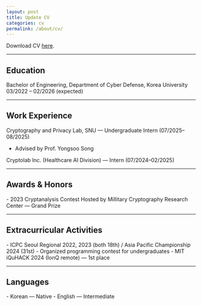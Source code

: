 ```yaml
---
layout: post
title: Update CV
categories: cv
permalink: /about/cv/
---
```



Download CV
<a href="{{ '/assets/cv/Hyeoncheol_Joo_CV.pdf' | relative_url }}" target="_blank" rel="noopener">here</a>.
<hr>
<h2>Education</h2>

Bachelor of Engineering, Department of Cyber Defense, Korea University  
03/2022 – 02/2026 (expected)
<hr>
<h2>Work Experience</h2>

Cryptography and Privacy Lab, SNU — Undergraduate Intern (07/2025–08/2025)  
- Advised by Prof. Yongsoo Song

Cryptolab Inc. (Healthcare AI Division) — Intern (07/2024–02/2025)
<hr>
<h2>Awards & Honors</h2>
- 2023 Cryptanalysis Contest Hosted by Millitary Cryptography Research Center — Grand Prize
<hr>
<h2>Extracurricular Activities</h2>
- ICPC Seoul Regional 2022, 2023 (both 18th) / Asia Pacific Championship 2024 (31st)
- Organized programming contest for undergraduates
- MIT iQuHACK 2024 (IonQ remote) — 1st place
<hr>
<h2>Languages</h2>
- Korean — Native  
- English — Intermediate
